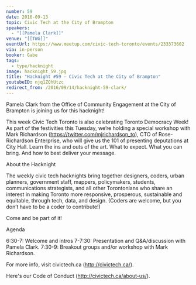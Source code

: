 ```yaml
---
number: 59
date: 2016-09-13
topic: Civic Tech at the City of Brampton
speakers:
  - "[[Pamela Clark]]"
venue: "[[TWG]]"
eventUrl: https://www.meetup.com/civic-tech-toronto/events/233373602
via: in-person
booker: Gabe
tags:
  - type/hacknight
image: hacknight_59.jpg
title: "Hacknight #59 – Civic Tech at the City of Brampton"
youtubeID: njq1ZQhUtzc
redirect_from: /2016/09/14/hacknight-59-clark/
---
```


Pamela Clark from the Office of Community Engagement at the City of Brampton is joining us for this hacknight!

This week Civic Tech Toronto is also celebrating Toronto Democracy Week! As part of the festivities this Tuesday, we’re holding a special workshop with Mark Richardson (https://twitter.com/mjrichardson_to), CTO of Rose-Richardson Enterprise, who will give us the 101 of presenting deputations at City Hall. Learn the ins and outs of the art. What to expect. What you can bring. And how to best deliver your message.

About the Hacknight

The weekly civic tech hacknights bring together designers, coders, urban planners, government staff, mappers, policymakers, students, communications strategists, and all other Torontonians who share an interest in making Toronto more responsive, prosperous, sustainable and equitable, through tech, data, and design. (Coders are welcome, but you don’t have to be a coder to contribute!)

Come and be part of it!

Agenda

6:30-7: Welcome and intros
7-7:30: Presentation and Q&A/discussion with Pamela Clark.
7:30-9: Breakout groups and/or workshop with Mark Richardson.

For more info, visit civictech.ca (http://civictech.ca/).

Here's our Code of Conduct (http://civictech.ca/about-us/).